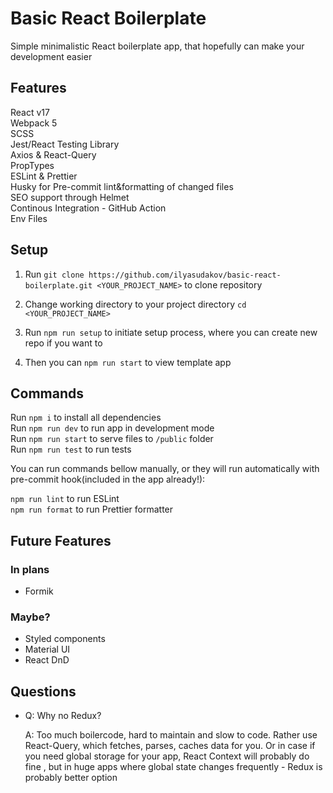 # Basic React Boilerplate

Simple minimalistic React boilerplate app, that hopefully can make your development easier

## Features

React v17<br>
Webpack 5<br>
SCSS<br>
Jest/React Testing Library<br>
Axios & React-Query<br>
PropTypes<br>
ESLint & Prettier<br>
Husky for Pre-commit lint&formatting of changed files<br>
SEO support through Helmet<br>
Continous Integration - GitHub Action<br>
Env Files<br>

## Setup

1. Run `git clone https://github.com/ilyasudakov/basic-react-boilerplate.git <YOUR_PROJECT_NAME>` to clone repository<br>

2. Change working directory to your project directory `cd <YOUR_PROJECT_NAME>`<br>

3. Run `npm run setup` to initiate setup process, where you can create new repo if you want to<br>

4. Then you can `npm run start` to view template app

## Commands

Run `npm i` to install all dependencies<br>
Run `npm run dev` to run app in development mode<br>
Run `npm run start` to serve files to `/public` folder<br>
Run `npm run test` to run tests<br>

You can run commands bellow manually, or they will run automatically with pre-commit hook(included in the app already!):

`npm run lint` to run ESLint<br>
`npm run format` to run Prettier formatter<br>

## Future Features

### In plans

- Formik

### Maybe?

- Styled components
- Material UI
- React DnD

## Questions

- Q: Why no Redux?

  A: Too much boilercode, hard to maintain and slow to code. Rather use React-Query, which fetches, parses, caches data for you. Or in case if you need global storage for your app, React Context will probably do fine , but in huge apps where global state changes frequently - Redux is probably better option
